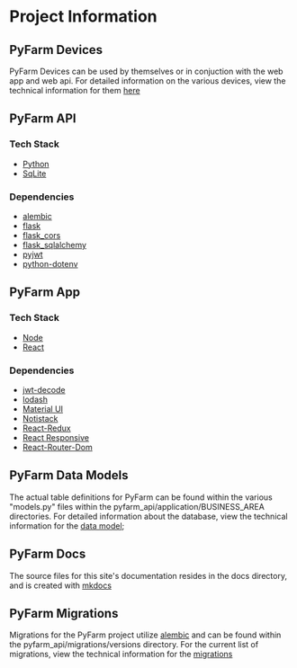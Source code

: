 # Project Information

## PyFarm Devices

PyFarm Devices can be used by themselves or in conjuction with the web app and
web api. For detailed information on the various devices, view the technical
information for them [here](../tech_docs/devices.md)

## PyFarm API

### Tech Stack

- [Python](https://www.python.org/)
- [SqLite](https://www.sqlite.org/index.html)

### Dependencies

- [alembic](https://alembic.sqlalchemy.org/en/latest/)
- [flask](https://flask.palletsprojects.com/en/2.0.x/)
- [flask_cors](https://flask-cors.readthedocs.io/en/latest/)
- [flask_sqlalchemy](https://flask-sqlalchemy.palletsprojects.com/en/2.x/)
- [pyjwt](https://pyjwt.readthedocs.io/en/stable/)
- [python-dotenv](https://pypi.org/project/python-dotenv/)

## PyFarm App

### Tech Stack

- [Node](https://nodejs.org/en/)
- [React](https://reactjs.org/)

### Dependencies

- [jwt-decode](https://github.com/auth0/jwt-decode)
- [lodash](https://lodash.com/)
- [Material UI](https://mui.com/)
- [Notistack](https://iamhosseindhv.com/notistack)
- [React-Redux](https://react-redux.js.org/)
- [React Responsive](https://github.com/yocontra/react-responsive)
- [React-Router-Dom](https://reactrouter.com/)

## PyFarm Data Models

The actual table definitions for PyFarm can be found within the various
"models.py" files within the pyfarm_api/application/BUSINESS_AREA directories.
For detailed information about the database, view the technical information for
the [data model](../tech_docs/data.md);

## PyFarm Docs

The source files for this site's documentation resides in the docs directory,
and is created with [mkdocs](https://www.mkdocs.org/)

## PyFarm Migrations

Migrations for the PyFarm project utilize
[alembic](https://alembic.sqlalchemy.org/en/latest/) and can be found within
the pyfarm_api/migrations/versions directory. For the current list of
migrations, view the technical information for the
[migrations](../tech_docs/migrations.md)
